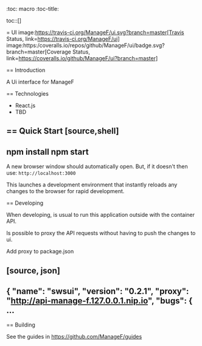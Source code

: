 :toc: macro
:toc-title:

toc::[]

= UI
image:https://travis-ci.org/ManageF/ui.svg?branch=master[Travis Status, link=https://travis-ci.org/ManageF/ui] image:https:/coveralls.io/repos/github/ManageF/ui/badge.svg?branch=master[Coverage Status, link=https://coveralls.io/github/ManageF/ui?branch=master]

== Introduction

A Ui interface for ManageF

== Technologies
* React.js
* TBD


== Quick Start
[source,shell]
----
npm install
npm start
----

A new browser window should automatically open.
But, if it doesn't then use:
`http://localhost:3000`

This launches a development environment that instantly
reloads any changes to the browser for rapid development.


== Developing

When developing, is usual to run this application outside with the container API.

Is possible to proxy the API requests without having to push the changes to ui.

Add proxy to package.json

[source, json]
----
{
  "name": "swsui",
  "version": "0.2.1",
  "proxy": "http://api-manage-f.127.0.0.1.nip.io",
  "bugs": {
...
----

== Building

See the guides in https://github.com/ManageF/guides

